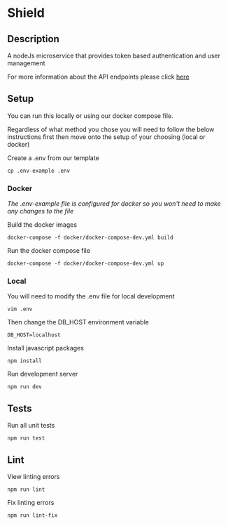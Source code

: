 # Shield

## Description
A nodeJs microservice that provides token based authentication and user management

For more information about the API endpoints please click [here](docs/API.md)

## Setup

You can run this locally or using our docker compose file.

Regardless of what method you chose you will need to follow the below instructions first then move onto 
the setup of your choosing (local or docker)

Create a .env from our template
```
cp .env-example .env
```

### Docker

*The .env-example file is configured for docker so you won't need to make any changes to the file*

Build the docker images

```
docker-compose -f docker/docker-compose-dev.yml build
```

Run the docker compose file
```
docker-compose -f docker/docker-compose-dev.yml up
```

### Local

You will need to modify the .env file for local development

```
vim .env
```

Then change the DB_HOST environment variable

```
DB_HOST=localhost
```

Install javascript packages
```
npm install
```

Run development server

```
npm run dev
```

## Tests

Run all unit tests
```
npm run test
```

## Lint

View linting errors
```
npm run lint
```

Fix linting errors
```
npm run lint-fix
```
